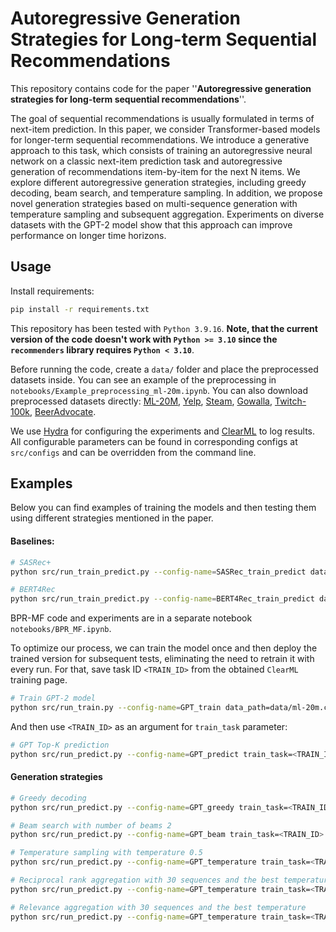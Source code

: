 # Autoregressive Generation Strategies for Long-term Sequential Recommendations

This repository contains code for the paper ''**Autoregressive generation strategies for long-term sequential recommendations**''.

The goal of sequential recommendations is usually formulated in terms of next-item prediction. In this paper, we consider Transformer-based models for longer-term sequential recommendations. We introduce a generative approach to this task, which consists of training an autoregressive neural network on a classic next-item prediction task and autoregressive generation of recommendations item-by-item for the next N items. We explore different autoregressive generation strategies, including greedy decoding, beam search, and temperature sampling. In addition, we propose novel generation strategies based on multi-sequence generation with temperature sampling and subsequent aggregation. Experiments on diverse datasets with the GPT-2 model show that this approach can improve performance on longer time horizons.

## Usage

Install requirements:
```sh
pip install -r requirements.txt
```
This repository has been tested with `Python 3.9.16`. **Note, that the current version of the code doesn't work with `Python >= 3.10` since the `recommenders` library requires `Python < 3.10`**.

Before running the code, create a `data/` folder and place the preprocessed datasets inside. You can see an example of the preprocessing in `notebooks/Example_preprocessing_ml-20m.ipynb`. You can also download preprocessed datasets directly: [ML-20M](https://disk.yandex.ru/d/bsp3rd-l_EpExA), [Yelp](https://disk.yandex.ru/d/UTKDilplnEV2iA), [Steam](https://disk.yandex.ru/d/4a2zDGsNnrR9rA), [Gowalla](https://disk.yandex.ru/d/K5K2CYuQF9KhMA), [Twitch-100k](https://disk.yandex.ru/d/lPiiN5ug0WQ3gw), [BeerAdvocate](https://disk.yandex.ru/d/8nImZhLxbLrkIw).

We use [Hydra](https://hydra.cc/) for configuring the experiments and [ClearML](`https://clear.ml/docs/latest/docs`) to log results.
All configurable parameters can be found in corresponding configs at `src/configs` and can be overridden from the command line.


## Examples

Below you can find examples of training the models and then testing them using different strategies mentioned in the paper.

#### Baselines:
```sh
# SASRec+
python src/run_train_predict.py --config-name=SASRec_train_predict data_path=data/ml-20m.csv task_name=ml-20m_SASRec_train_predict dataloader.test_batch_size=256 model_params.hidden_units=256

# BERT4Rec
python src/run_train_predict.py --config-name=BERT4Rec_train_predict data_path=data/ml-20m.csv task_name=ml-20m_BERT4Rec_train_predict dataloader.test_batch_size=256 model_params.hidden_size=256
```

BPR-MF code and experiments are in a separate notebook `notebooks/BPR_MF.ipynb`.

To optimize our process, we can train the model once and then deploy the trained version for subsequent tests, eliminating the need to retrain it with every run. For that, save task ID `<TRAIN_ID>` from the obtained `ClearML` training page.
```sh
# Train GPT-2 model
python src/run_train.py --config-name=GPT_train data_path=data/ml-20m.csv task_name=ml-20m_GPT_train dataloader.test_batch_size=256 model_params.n_embd=256
```
And then use `<TRAIN_ID>` as an argument for `train_task` parameter:
```sh
# GPT Top-K prediction
python src/run_predict.py --config-name=GPT_predict train_task=<TRAIN_ID> task_name=ml-20m_GPT_predict dataloader.test_batch_size=256
```

#### Generation strategies

```sh
# Greedy decoding
python src/run_predict.py --config-name=GPT_greedy train_task=<TRAIN_ID> task_name=ml-20m_GPT_greedy dataloader.test_batch_size=72

# Beam search with number of beams 2
python src/run_predict.py --config-name=GPT_beam train_task=<TRAIN_ID> task_name=ml-20m_GPT_beam generation_params.num_beams=2 dataloader.test_batch_size=72

# Temperature sampling with temperature 0.5
python src/run_predict.py --config-name=GPT_temperature train_task=<TRAIN_ID> task_name=ml-20m_GPT_temperature generation_params.temperature=0.5 dataloader.test_batch_size=72

# Reciprocal rank aggregation with 30 sequences and the best temperature
python src/run_predict.py --config-name=GPT_temperature train_task=<TRAIN_ID> task_name=ml-20m_GPT_multisequence generation_params.temperature=0.5 mode='reciprocal_rank_aggregation' generation_params.num_return_sequences=30 generation_params.top_k=10 dataloader.test_batch_size=72

# Relevance aggregation with 30 sequences and the best temperature
python src/run_predict.py --config-name=GPT_temperature train_task=<TRAIN_ID> task_name=ml-20m_GPT_multisequence generation_params.temperature=1.2 mode='relevance_aggregation' generation_params.num_return_sequences=30 generation_params.top_k=0 dataloader.test_batch_size=72
```
